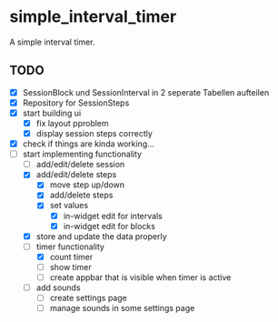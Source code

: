 # simple_interval_timer

A simple interval timer.

## TODO
- [x] SessionBlock und SessionInterval in 2 seperate Tabellen aufteilen
- [x] Repository for SessionSteps
- [x] start building ui
  - [x] fix layout pproblem
  - [x] display session steps correctly
- [x] check if things are kinda working...
- [ ] start implementing functionality
  - [ ] add/edit/delete session
  - [x] add/edit/delete steps
    - [x] move step up/down
    - [x] add/delete steps
    - [x] set values
      - [x] in-widget edit for intervals
      - [x] in-widget edit for blocks
  - [x] store and update the data properly
  - [ ] timer functionality
    - [x] count timer
    - [ ] show timer
    - [ ] create appbar that is visible when timer is active
  - [ ] add sounds
    - [ ] create settings page
    - [ ] manage sounds in some settings page
